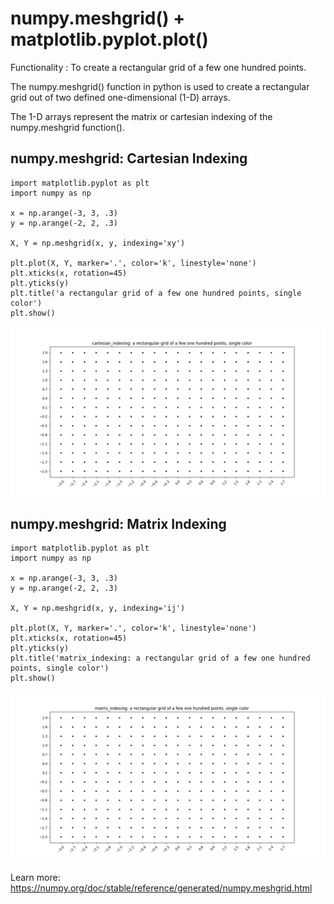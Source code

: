# numpy.meshgrid() + matplotlib.pyplot.plot() 

Functionality : To create a rectangular grid of a few one hundred points. 

The numpy.meshgrid() function in python is used to create a rectangular grid out of two defined one-dimensional (1-D) arrays. 

The 1-D arrays represent the matrix or cartesian indexing of the numpy.meshgrid function().

## numpy.meshgrid: Cartesian Indexing

```python3
import matplotlib.pyplot as plt
import numpy as np

x = np.arange(-3, 3, .3)
y = np.arange(-2, 2, .3)

X, Y = np.meshgrid(x, y, indexing='xy')

plt.plot(X, Y, marker='.', color='k', linestyle='none')
plt.xticks(x, rotation=45)
plt.yticks(y)
plt.title('a rectangular grid of a few one hundred points, single color')
plt.show()
```

![Image_1](https://github.com/olutosinbanjo/direction_field/blob/4166af9d47e942c6ff7dff0c5c8dce065d78a349/doc/np.meshgrid/images/cartesian_indexing.png)

## numpy.meshgrid: Matrix Indexing

```python3
import matplotlib.pyplot as plt
import numpy as np

x = np.arange(-3, 3, .3)
y = np.arange(-2, 2, .3)

X, Y = np.meshgrid(x, y, indexing='ij')

plt.plot(X, Y, marker='.', color='k', linestyle='none')
plt.xticks(x, rotation=45)
plt.yticks(y)
plt.title('matrix_indexing: a rectangular grid of a few one hundred points, single color')
plt.show()
```
![Image_2](https://github.com/olutosinbanjo/direction_field/blob/4166af9d47e942c6ff7dff0c5c8dce065d78a349/doc/np.meshgrid/images/matrix_indexing.png)

Learn more: https://numpy.org/doc/stable/reference/generated/numpy.meshgrid.html
